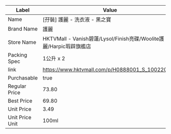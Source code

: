 | Label           | Value                                                    |
| --------------- | -------------------------------------------------------- |
| Name            | [孖裝] 護麗 - 洗衣液 - 黑之寶                                      |
| Brand Name      | 護麗                                                       |
| Store Name      | HKTVMall - Vanish碧蓮/Lysol/Finish亮碟/Woolite護麗/Harpic瑕辟旗艦店 |
| Packing Spec    | 1公升 x 2                                                  |
| link            | https://www.hktvmall.com/p/H0888001_S_10022053A          |
| Purchasable     | true                                                     |
| Regular Price   | 73.80                                                    |
| Best Price      | 69.80                                                    |
| Unit Price      | 3.49                                                     |
| Unit Price Unit | 100ml                                                    |
